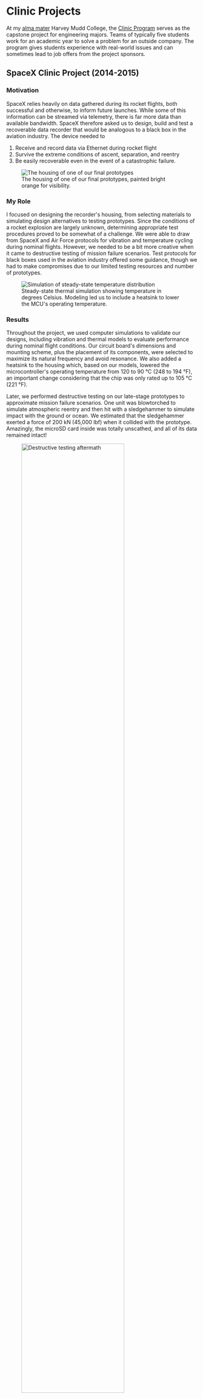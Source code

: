 # Clinic Projects

At my [alma mater](/education/undergrad.html) Harvey Mudd College, the [Clinic
Program](https://www.hmc.edu/clinic/) serves as the capstone project for
engineering majors. Teams of typically five students work for an academic year
to solve a problem for an outside company. The program gives students
experience with real-world issues and can sometimes lead to job offers from the
project sponsors.

## SpaceX Clinic Project (2014-2015)

### Motivation

SpaceX relies heavily on data gathered during its rocket flights, both
successful and otherwise, to inform future launches. While some of this
information can be streamed via telemetry, there is far more data than
available bandwidth. SpaceX therefore asked us to design, build and test a
recoverable data recorder that would be analogous to a black box in the
aviation industry. The device needed to

1. Receive and record data via Ethernet during rocket flight
2. Survive the extreme conditions of ascent, separation, and reentry
3. Be easily recoverable even in the event of a catastrophic failure.

<figure>
    <img
      class="centered"
      src="/media/housing.jpg"
      alt="The housing of one of our final prototypes"
    />
    <figcaption>
      The housing of one of our final prototypes, painted bright orange for
      visibility.
    </figcaption>
</figure>

### My Role

I focused on designing the recorder's housing, from selecting materials to
simulating design alternatives to testing prototypes. Since the conditions of a
rocket explosion are largely unknown, determining appropriate test procedures
proved to be somewhat of a challenge. We were able to draw from SpaceX and Air
Force protocols for vibration and temperature cycling during nominal flights.
However, we needed to be a bit more creative when it came to destructive
testing of mission failure scenarios. Test protocols for black boxes used in
the aviation industry offered some guidance, though we had to make compromises
due to our limited testing resources and number of prototypes.

<figure>
    <img
      class="centered"
      src="/media/thermalSim.png"
      alt="Simulation of steady-state temperature distribution"
    />
    <figcaption>
      Steady-state thermal simulation showing temperature in degrees Celsius.
      Modeling led us to include a heatsink to lower the MCU's operating
      temperature.
    </figcaption>
</figure>

### Results

Throughout the project, we used computer simulations to validate our designs,
including vibration and thermal models to evaluate performance during nominal
flight conditions. Our circuit board's dimensions and mounting scheme, plus the
placement of its components, were selected to maximize its natural frequency
and avoid resonance. We also added a heatsink to the housing which, based on
our models, lowered the microcontroller's operating temperature from 120 to
90&nbsp;°C (248 to 194&nbsp;°F), an important change considering that the chip
was only rated up to 105&nbsp;°C (221&nbsp;°F).

Later, we performed destructive testing on our late-stage prototypes to
approximate mission failure scenarios. One unit was blowtorched to simulate
atmospheric reentry and then hit with a sledgehammer to simulate impact with
the ground or ocean. We estimated that the sledgehammer exerted a force of
200&nbsp;kN (45,000&nbsp;lbf) when it collided with the prototype. Amazingly,
the microSD card inside was totally unscathed, and all of its data remained
intact!

<figure>
    <img
      class="centered"
      src="/media/testing.jpg"
      alt="Destructive testing aftermath"
      style="width: 80%;"
    />
    <figcaption>
      This prototype was subjected to destructive testing meant to approximate
      atmospheric reentry and ground impact. The housing successfully protected
      the data on the miscroSD card (lower right).
    </figcaption>
</figure>

## Sandia National Laboratory Clinic Project (2013-2014)

### Motivation

Barium titanate (chemical formula BaTiO<sub>3</sub>, BTO for short) exhibits a
phenomenon known as ferroelectricity, in which an external electric field
induces a field in the material that remains even when the external one is
removed. It is analogous to ferromagnetism, in which exposure to an external
magnetic field causes some materials to become permanent magnets that retain
their magnetic field in the absence of any external one. BTO's ferroelectricity
gives it a large dielectric constant, making it of interest for use in high
performance capacitors that can store large amounts of energy. BTO
nanoparticles in particular exhibit some bizarre and poorly understood
ferroelectric and structural properties. Sandia National Laboratory tasked us
with measuring the dielectric constant of different sized nanoparticles and
exploring their atomic structure to better understand their puzzling
properties.

<figure>
    <img
      class="centered"
      src="/media/BTOmodel.png"
      alt="COMSOL model of BTO nanoparticle slurry"
    />
    <figcaption>
      COMSOL model showing BTO particles suspended in a solvent within a coin
      cell battery casing.
    </figcaption>
</figure>

### My Role

I was responsible for using analytical and computational models to determine
the dielectric constant of the BTO nanoparticles from experimental results.
Directly measuring the dielectric constant of a single nanoparticle is
obviously infeasible. Instead, we dispersed the nanoparticles in a liquid
solvent to form a slurry and measured the effective dielectric constant using
electrochemical impedance spectroscopy (EIS). I could then use the models to
relate that experimental slurry dielectric constant to the underlying particle
dielectric constant. The numerical model was created using COMSOL and verified
with three analytical models from literature. Due to limited computational
resources, I was only able to simulate a relatively small number of particles.
Therefore, in order to achieve the desired concentration, the size of the
particles needed to be greatly increased compared to their actual size.

<figure>
    <img
      class="centered"
      src="/media/BTOplot.png"
      alt="Comparison of model predictions to experimental measurement"
      style="width: 100%"
    />
    <figcaption>
      A plot comparing the predictions of the numerical (black) and analytical
      (blue, green and red) models to experimental measurement (solid pink with
      dotted pink representing the 2% uncertainty).
    </figcaption>
</figure>

### Results

It turned out that both the computational and analytical models were extremely
sensitive to the measured slurry dielectric constant. This meant that even
small measurement errors were amplified to absurdly large uncertainties in the
dielectric constant of the BTO nanoparticles. Despite varying the particle
concentration, solvent type, measurement method and more, we were unable to
overcome this fundamental issue. Our findings therefore cast doubt on the
feasibility of this technique and call into question the results of other
groups who have used it. I had the opportunity to present my results as an
invited speaker at the Spring, 2014 meeting of the [Materials Research
Society](http://www.mrs.org/).
